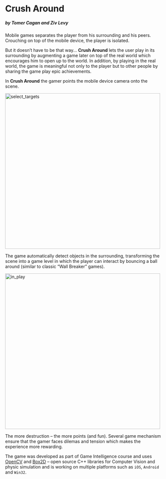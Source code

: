 # Crush Around

##### by Tomer Cagan and Ziv Levy

Mobile games separates the player from his surrounding and his peers. 
Crouching on top of the mobile device, the player is isolated. 

But it doesn’t have to be that way...
**Crush Around** lets the user play in its surrounding by augmenting a game later on top of the real world which encourages him to open up to the world. In addition, by playing in the real world, the game is meaningful not only to the player but to other people by sharing the game play epic achievements.

In **Crush Around** the gamer points the mobile device camera onto the scene.

<img src="https://raw.githubusercontent.com/zivl/Destroy-Around-Me/master/Screenshots/select_targets.png" alt="select_targets" width="500"/>

The game automatically detect objects in the surrounding, transforming the scene into a game level in which the player can interact by bouncing a ball around (similar to classic “Wall Breaker” games).

<img src="https://raw.githubusercontent.com/zivl/Destroy-Around-Me/master/Screenshots/in_play.png" alt="in_play" width="500"/>

The more destruction – the more points (and fun). Several game mechanism ensure that the gamer faces dilemas and tension which makes the experience more rewarding.

The game was developed as part of Game Intelligence course and uses [OpenCV](http://opencv.org) and [Box2D](http://box2d.org) – open source C++ libraries for Computer Vision and physic simulation and is working on multiple platforms such as `iOS`, `Android` and `Win32`.
